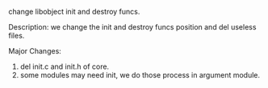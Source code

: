 change libobject init and destroy funcs.

Description:
we change the init and destroy funcs position and del useless files.

Major Changes:
1. del init.c and init.h of core.
2. some modules may need init, we do those process in argument module.
